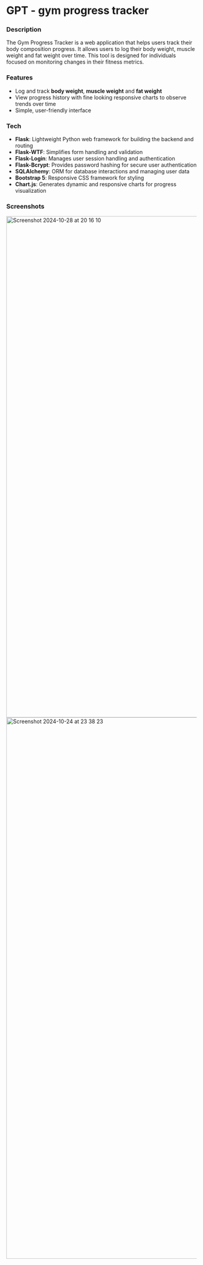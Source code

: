 # GPT - gym progress tracker

### Description
The Gym Progress Tracker is a web application that helps users track their body composition progress. It allows users to log their body weight, muscle weight and fat weight over time. This tool is designed for individuals focused on monitoring changes in their fitness metrics.

### Features
- Log and track **body weight**, **muscle weight** and **fat weight**
- View progress history with fine looking responsive charts to observe trends over time
- Simple, user-friendly interface

### Tech
- **Flask**: Lightweight Python web framework for building the backend and routing
- **Flask-WTF**: Simplifies form handling and validation
- **Flask-Login**: Manages user session handling and authentication
- **Flask-Bcrypt**: Provides password hashing for secure user authentication
- **SQLAlchemy**: ORM for database interactions and managing user data
- **Bootstrap 5**: Responsive CSS framework for styling
- **Chart.js**: Generates dynamic and responsive charts for progress visualization

### Screenshots
<img width="1323" alt="Screenshot 2024-10-28 at 20 16 10" src="https://github.com/user-attachments/assets/92d89ca3-06bd-49aa-a370-30b4f1727139">

<img width="1429" alt="Screenshot 2024-10-24 at 23 38 23" src="https://github.com/user-attachments/assets/c19018ca-a308-4290-be07-ffbafc4f9c8e">
